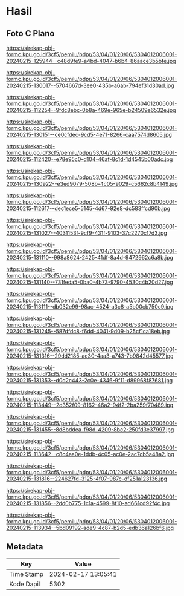 # Hasil

## Foto C Plano

https://sirekap-obj-formc.kpu.go.id/3cf5/pemilu/pdpr/53/04/01/20/06/5304012006001-20240215-125944--c48d9fe9-a4bd-4047-b6b4-86aace3b5bfe.jpg

https://sirekap-obj-formc.kpu.go.id/3cf5/pemilu/pdpr/53/04/01/20/06/5304012006001-20240215-130017--5704667d-3ee0-435b-a6ab-794ef31d30ad.jpg

https://sirekap-obj-formc.kpu.go.id/3cf5/pemilu/pdpr/53/04/01/20/06/5304012006001-20240215-112254--9fdc8ebc-0b8a-469e-965e-b24509e6532e.jpg

https://sirekap-obj-formc.kpu.go.id/3cf5/pemilu/pdpr/53/04/01/20/06/5304012006001-20240215-130151--ce0cfdec-9cd5-4e71-8266-caa7574d8605.jpg

https://sirekap-obj-formc.kpu.go.id/3cf5/pemilu/pdpr/53/04/01/20/06/5304012006001-20240215-112420--e78e95c0-d104-46af-8c1d-1d4545b00adc.jpg

https://sirekap-obj-formc.kpu.go.id/3cf5/pemilu/pdpr/53/04/01/20/06/5304012006001-20240215-130922--e3ed9079-508b-4c05-9029-c5662c8b4149.jpg

https://sirekap-obj-formc.kpu.go.id/3cf5/pemilu/pdpr/53/04/01/20/06/5304012006001-20240215-112617--dec1ece5-5145-4d67-92e8-dc583ffcd90b.jpg

https://sirekap-obj-formc.kpu.go.id/3cf5/pemilu/pdpr/53/04/01/20/06/5304012006001-20240215-131027--4031153f-9cf9-431f-9103-37c2270c17d3.jpg

https://sirekap-obj-formc.kpu.go.id/3cf5/pemilu/pdpr/53/04/01/20/06/5304012006001-20240215-131110--998a8624-2425-41df-8a4d-9472962c6a8b.jpg

https://sirekap-obj-formc.kpu.go.id/3cf5/pemilu/pdpr/53/04/01/20/06/5304012006001-20240215-131140--731feda5-0ba0-4b73-9790-4530c4b20d27.jpg

https://sirekap-obj-formc.kpu.go.id/3cf5/pemilu/pdpr/53/04/01/20/06/5304012006001-20240215-113111--db032e99-98ac-4524-a3c8-a5b00cb750c9.jpg

https://sirekap-obj-formc.kpu.go.id/3cf5/pemilu/pdpr/53/04/01/20/06/5304012006001-20240215-131245--587dfdc8-f6dd-4041-9d09-b25cf1ca18eb.jpg

https://sirekap-obj-formc.kpu.go.id/3cf5/pemilu/pdpr/53/04/01/20/06/5304012006001-20240215-131316--29dd2185-ae30-4aa3-a743-7b9842d45577.jpg

https://sirekap-obj-formc.kpu.go.id/3cf5/pemilu/pdpr/53/04/01/20/06/5304012006001-20240215-131353--d0d2c443-2c0e-4346-9f11-d89968f87681.jpg

https://sirekap-obj-formc.kpu.go.id/3cf5/pemilu/pdpr/53/04/01/20/06/5304012006001-20240215-113449--2d352f09-8162-46a2-94f2-2ba259f70489.jpg

https://sirekap-obj-formc.kpu.go.id/3cf5/pemilu/pdpr/53/04/01/20/06/5304012006001-20240215-131455--8d8bddea-f98d-4209-8bc2-250fd3e37997.jpg

https://sirekap-obj-formc.kpu.go.id/3cf5/pemilu/pdpr/53/04/01/20/06/5304012006001-20240215-113642--c8c4aa0e-1ddb-4c05-ac0e-2ac7cb5a48a2.jpg

https://sirekap-obj-formc.kpu.go.id/3cf5/pemilu/pdpr/53/04/01/20/06/5304012006001-20240215-131816--224627fd-3125-4f07-987c-df251a123136.jpg

https://sirekap-obj-formc.kpu.go.id/3cf5/pemilu/pdpr/53/04/01/20/06/5304012006001-20240215-131856--2dd0b775-1c1a-4599-8f10-ad661cd92f4c.jpg

https://sirekap-obj-formc.kpu.go.id/3cf5/pemilu/pdpr/53/04/01/20/06/5304012006001-20240215-113934--5bd09192-ade9-4c87-b2d5-edb36a126bf6.jpg


## Metadata

| Key        | Value               |
| ---------- | ------------------- |
| Time Stamp | 2024-02-17 13:05:41 |
| Kode Dapil | 5302                |



